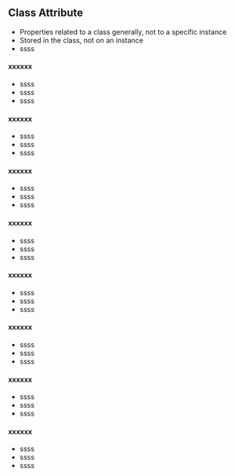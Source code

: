 ## Class Attribute 

* Properties related to a class generally, not to a specific instance
* Stored in the class, not on an instance
* ssss

#### xxxxxx

* ssss
* ssss
* ssss

#### xxxxxx

* ssss
* ssss
* ssss

#### xxxxxx

* ssss
* ssss
* ssss

#### xxxxxx

* ssss
* ssss
* ssss

#### xxxxxx

* ssss
* ssss
* ssss

#### xxxxxx

* ssss
* ssss
* ssss

#### xxxxxx

* ssss
* ssss
* ssss

#### xxxxxx

* ssss
* ssss
* ssss
